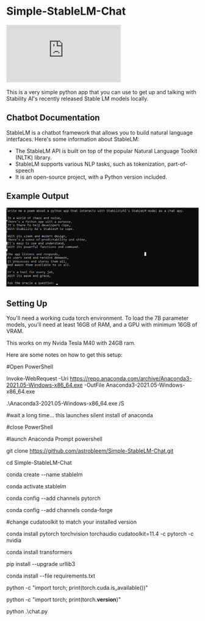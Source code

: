 # Simple-StableLM-Chat

![Built to use Stability AI's Stable LM](https://github.com/Stability-AI/StableLM/blob/main/README.md)


This is a very simple python app that you can use to get up and talking with Stability AI's recently released Stable LM models locally.



Chatbot Documentation
---------------

StableLM is a chatbot framework that allows you to build natural language interfaces. Here's some information about StableLM:

* The StableLM API is built on top of the popular Natural Language Toolkit (NLTK) library.
* StableLM supports various NLP tasks, such as tokenization, part-of-speech
* It is an open-source project, with a Python version included.


Example Output
---------------
![Working](https://github.com/astrobleem/Simple-StableLM-Chat/blob/c48523ebf1e942e33cce2ca434c368a57a8f798f/stablepoem.png)




Setting Up
---------------

You'll need a working cuda torch environment.
To load the 7B parameter models, you'll need at least 16GB of RAM, and a GPU with minimum 16GB of VRAM.

This works on my Nvida Tesla M40 with 24GB ram.




Here are some notes on how to get this setup:

#Open PowerShell

Invoke-WebRequest -Uri https://repo.anaconda.com/archive/Anaconda3-2021.05-Windows-x86_64.exe -OutFile Anaconda3-2021.05-Windows-x86_64.exe

.\Anaconda3-2021.05-Windows-x86_64.exe /S

#wait a long time... this launches silent install of anaconda

#close PowerShell

#launch Anaconda Prompt powershell 

git clone https://github.com/astrobleem/Simple-StableLM-Chat.git

cd Simple-StableLM-Chat

conda create --name stablelm

conda activate stablelm

conda config --add channels pytorch

conda config --add channels conda-forge

#change cudatoolkit to match your installed version

conda install pytorch torchvision torchaudio cudatoolkit=11.4 -c pytorch -c nvidia

conda install transformers

pip install --upgrade urllib3

conda install --file requirements.txt

python -c "import torch; print(torch.cuda.is_available())"

python -c "import torch; print(torch.__version__)"


python .\chat.py


